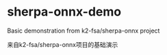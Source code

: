 # sherpa-onnx-demo

Basic demonstration from k2-fsa/sherpa-onnx project


来自k2-fsa/sherpa-onnx项目的基础演示


